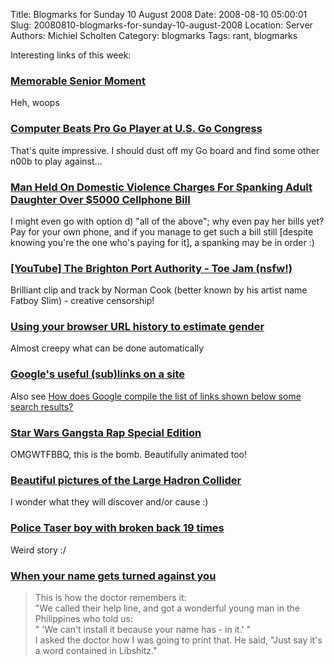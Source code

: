 Title: Blogmarks for Sunday 10 August 2008
Date: 2008-08-10 05:00:01
Slug: 20080810-blogmarks-for-sunday-10-august-2008
Location: Server
Authors: Michiel Scholten
Category: blogmarks
Tags: rant, blogmarks

<p>Interesting links of this week:</p>
<h3><a href="http://www.worthalaugh.com/?s=senior">Memorable Senior Moment</a></h3>
<p>Heh, woops</p>
<h3><a href="http://www.usgo.org/index.php?%23_id=4602">Computer Beats Pro Go Player at U.S. Go Congress</a></h3>
<p>That's quite impressive. I should dust off my Go board and find some other n00b to play against...</p>
<h3><a href="http://gizmodo.com/5034567/man-held-on-domestic-violence-charges-for-spanking-adult-daughter-over-5000-cellphone-bill">Man Held On Domestic Violence Charges For Spanking Adult Daughter Over $5000 Cellphone Bill</a></h3>
<p>I might even go with option d) "all of the above"; why even pay her bills yet? Pay for your own phone, and if you manage to get such a bill still [despite knowing you're the one who's paying for it], a spanking may be in order :)</p>
<h3><a href="http://www.youtube.com/watch?v=zeLo1Dm7_H0">[YouTube] The Brighton Port Authority - Toe Jam (nsfw!)</a></h3>
<p>Brilliant clip and track by Norman Cook (better known by his artist name Fatboy Slim) - creative censorship!</p>
<h3><a href="http://www.mikeonads.com/2008/07/13/using-your-browser-url-history-estimate-gender/">Using your browser URL history to estimate gender</a></h3>
<p>Almost creepy what can be done automatically</p>
<h3><a href="http://www.mattcutts.com/blog/ui-fun-better-snippets/">Google's useful (sub)links on a site</a></h3>
<p>Also see <a href="http://www.google.com/support/webmasters/bin/answer.py?answer=47334&topic=8523">How does Google compile the list of links shown below some search results?</a></p>
<h3><a href="http://www.atom.com/fun_games/gangsta_rap_se/">Star Wars Gangsta Rap Special Edition</a></h3>
<p>OMGWTFBBQ, this is the bomb. Beautifully animated too!</p>
<h3><a href="http://www.boston.com/bigpicture/2008/08/the_large_hadron_collider.html">Beautiful pictures of the Large Hadron Collider</a></h3>
<p>I wonder what they will discover and/or cause :)</p>
<h3><a href="http://www.worldnetdaily.com/index.php?fa=PAGE.view&amp;pageId=71096">Police Taser boy with broken back 19 times</a></h3>
<p>Weird story :/</p>
<h3><a href="http://www.philly.com/philly/hp/news_update/26089374.html">When your name gets turned against you</a></h3>
<blockquote><p>This is how the doctor remembers it:<br />
"We called their help line, and got a wonderful young man in the Philippines who told us:<br />
" 'We can't install it because your name has - in it.' "<br />
I asked the doctor how I was going to print that. He said, "Just say it's a word contained in Libshitz."</p></blockquote>

